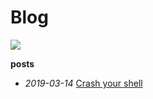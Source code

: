 # Blog
<img src="https://img.shields.io/badge/posts-2-blueviolet.svg" style="display:inline;">

**posts**
- *2019-03-14* [Crash your shell](/blog/001-crash-your-shell)
